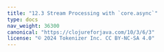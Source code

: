 ```yaml
---
title: "12.3 Stream Processing with `core.async`"
type: docs
nav_weight: 36300
canonical: "https://clojureforjava.com/10/3/6/3"
license: "© 2024 Tokenizer Inc. CC BY-NC-SA 4.0"
---
```

